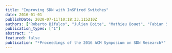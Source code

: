 ```yaml
---
title: "Improving SDN with InSPired Switches"
date: 2016-01-01
publishDate: 2020-07-11T10:18:33.115210Z
authors: ["Roberto Bifulco", "Julien Boite", "Mathieu Bouet", "Fabian Schneider"]
publication_types: ["1"]
abstract: ""
featured: false
publication: "*Proceedings of the 2016 ACM Symposium on SDN Research*"
---
```


